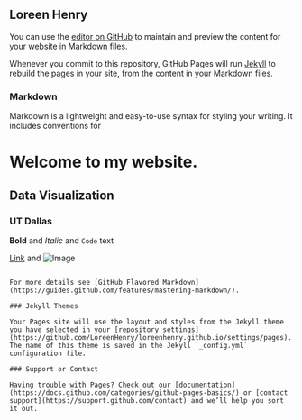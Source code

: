 ## Loreen Henry

You can use the [editor on GitHub](https://github.com/LoreenHenry/loreenhenry.github.io/edit/main/README.md) to maintain and preview the content for your website in Markdown files.

Whenever you commit to this repository, GitHub Pages will run [Jekyll](https://jekyllrb.com/) to rebuild the pages in your site, from the content in your Markdown files.

### Markdown

Markdown is a lightweight and easy-to-use syntax for styling your writing. It includes conventions for

# Welcome to my website.
## Data Visualization
### UT Dallas

**Bold** and _Italic_ and `Code` text

[Link](https://github.com/LoreenHenry) and ![Image](![image](https://user-images.githubusercontent.com/89473160/138900318-ff30a16c-7c4a-44a6-ab64-a60cf541c2eb.png))
```

For more details see [GitHub Flavored Markdown](https://guides.github.com/features/mastering-markdown/).

### Jekyll Themes

Your Pages site will use the layout and styles from the Jekyll theme you have selected in your [repository settings](https://github.com/LoreenHenry/loreenhenry.github.io/settings/pages). The name of this theme is saved in the Jekyll `_config.yml` configuration file.

### Support or Contact

Having trouble with Pages? Check out our [documentation](https://docs.github.com/categories/github-pages-basics/) or [contact support](https://support.github.com/contact) and we’ll help you sort it out.


